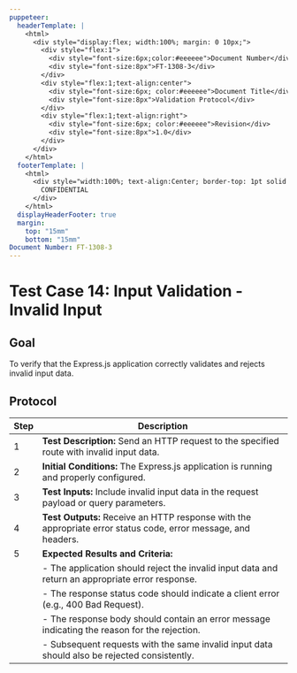 ```yaml
---
puppeteer:
  headerTemplate: |
    <html>
      <div style="display:flex; width:100%; margin: 0 10px;">
        <div style="flex:1">
          <div style="font-size:6px;color:#eeeeee">Document Number</div>
          <div style="font-size:8px">FT-1308-3</div>
        </div>
        <div style="flex:1;text-align:center">
          <div style="font-size:6px; color:#eeeeee">Document Title</div>
          <div style="font-size:8px">Validation Protocol</div>
        </div>
        <div style="flex:1;text-align:right">
          <div style="font-size:6px; color:#eeeeee">Revision</div>
          <div style="font-size:8px">1.0</div>
        </div>
      </div>
    </html>
  footerTemplate: |
    <html>
      <div style="width:100%; text-align:Center; border-top: 1pt solid #eeeeee; margin: 0 20px -10px 0; font-size: 8pt; color: #000000">
        CONFIDENTIAL
      </div>
    </html>
  displayHeaderFooter: true
  margin:
    top: "15mm"
    bottom: "15mm"
Document Number: FT-1308-3
---
```


# Test Case 14: Input Validation - Invalid Input

## Goal

To verify that the Express.js application correctly validates and rejects invalid input data.

## Protocol

| Step | Description                                                  |
|------|--------------------------------------------------------------|
| 1    | **Test Description:** Send an HTTP request to the specified route with invalid input data. |
| 2    | **Initial Conditions:** The Express.js application is running and properly configured. |
| 3    | **Test Inputs:** Include invalid input data in the request payload or query parameters. |
| 4    | **Test Outputs:** Receive an HTTP response with the appropriate error status code, error message, and headers. |
| 5    | **Expected Results and Criteria:**                                 |
|      | - The application should reject the invalid input data and return an appropriate error response. |
|      | - The response status code should indicate a client error (e.g., 400 Bad Request). |
|      | - The response body should contain an error message indicating the reason for the rejection. |
|      | - Subsequent requests with the same invalid input data should also be rejected consistently. |
